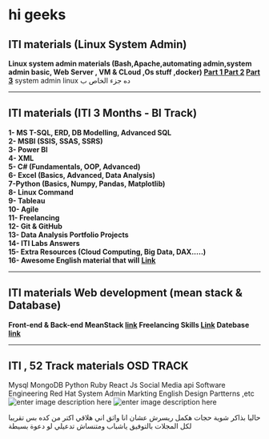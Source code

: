 

# hi geeks

## ITI materials (Linux System Admin)

**Linux system admin materials (Bash,Apache,automating admin,system admin basic, Web Server , VM & CLoud ,Os stuff ,docker) 
[Part 1  ](https://drive.google.com/drive/u/0/folders/1WtmBV5_dxnzkv6kEemuO6fSQKQvkvpVv?sort=13&direction=a&fbclid=IwAR1auLjRjfoPDG0UvzMjV6IrM4-GHTUHScR-KaErIn0zNNQGrISEHeB5ms8)
[Part 2](https://drive.google.com/drive/u/0/folders/1s4wQr5F-_5LDvEmVyq2IhWePvPi5bQtr)
[Part 3](https://drive.google.com/drive/u/0/folders/16OeA2EXrrccQgztWSQO7nNsKGY42Ga7c)**
 system admin linux ده جزء الخاص ب 


_____
## ITI materials (ITI 3 Months - BI Track)
**1- MS T-SQL, ERD, DB Modelling, Advanced SQL  
2- MSBI (SSIS, SSAS, SSRS)  
3- Power BI  
4- XML  
5- C# (Fundamentals, OOP, Advanced)  
6- Excel (Basics, Advanced, Data Analysis)  
7-Python (Basics, Numpy, Pandas, Matplotlib)  
8- Linux Command  
9- Tableau  
10- Agile  
11- Freelancing  
12- Git & GitHub  
13- Data Analysis Portfolio Projects  
14- ITI Labs Answers  
15- Extra Resources (Cloud Computing, Big Data, DAX.....)  
16- Awesome English material that will**
**[Link](https://mega.nz/folder/kp5RFACR#tEcE-S38Bfkjim7gBp4e9Q)**

-----
## ITI materials Web development (mean stack & Database)
**Front-end & Back-end MeanStack [link](https://drive.google.com/drive/folders/1Pcv3XH7XL4TEbMEJqOQLNBK-INsgR5In)
Freelancing Skills [Link](https://drive.google.com/drive/folders/1ZCEZbVfPfw1oBxSrSTlugLVbFxQvwF0N)
Datebase [link](https://drive.google.com/drive/folders/136jCVW9dISvw-SFjnRklPh1YEzbeS025)**

-----
## ITI , 52 Track materials OSD TRACK
Mysql
MongoDB
Python 
Ruby
React Js
Social Media api
Software Engineering 
Red Hat System Admin
Markting
English
Design Partterns ,etc
![enter image description here](https://i.ibb.co/xFNjrVN/Screenshot-2022-10-15-042933.png)
![enter image description here](https://i.ibb.co/xGskTR7/Screenshot-2022-10-15-043107.png)

حاليا بذاكر شوية حجات هكمل ريسرش عشان انا واثق اني هلاقي اكتر من كده بس تقريبا لكل المجلات 
بالتوفيق ياشباب 
ومتنساش تدعيلي لو دعوة بسيطة
